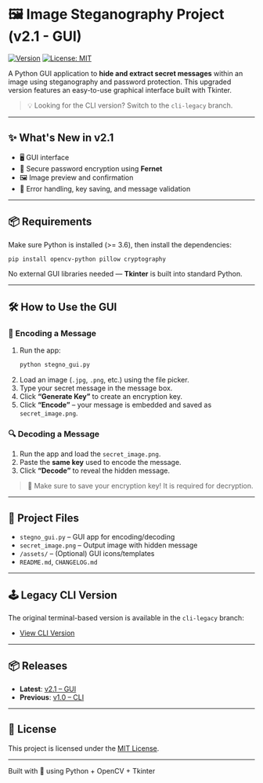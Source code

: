 
# 🖼️ Image Steganography Project (v2.1 - GUI)

[![Version](https://img.shields.io/badge/version-v2.1-blue.svg)](https://github.com/quadvecta/Stegno-Project/releases)
[![License: MIT](https://img.shields.io/badge/license-MIT-green.svg)](https://opensource.org/licenses/MIT)

A Python GUI application to **hide and extract secret messages** within an image using steganography and password protection. This upgraded version features an easy-to-use graphical interface built with Tkinter.

> 💡 Looking for the CLI version? Switch to the `cli-legacy` branch.

---

## ✨ What's New in v2.1
- 🖥️ GUI interface
- 🔐 Secure password encryption using **Fernet**
- 🖼️ Image preview and confirmation
- 🧠 Error handling, key saving, and message validation

---

## 📦 Requirements

Make sure Python is installed (>= 3.6), then install the dependencies:

```bash
pip install opencv-python pillow cryptography
```

No external GUI libraries needed — **Tkinter** is built into standard Python.

---

## 🛠️ How to Use the GUI

### 🧬 Encoding a Message
1. Run the app:
   ```bash
   python stegno_gui.py
   ```
2. Load an image (`.jpg`, `.png`, etc.) using the file picker.
3. Type your secret message in the message box.
4. Click **“Generate Key”** to create an encryption key.
5. Click **“Encode”** – your message is embedded and saved as `secret_image.png`.

### 🔍 Decoding a Message
1. Run the app and load the `secret_image.png`.
2. Paste the **same key** used to encode the message.
3. Click **“Decode”** to reveal the hidden message.

> 🧠 Make sure to save your encryption key! It is required for decryption.

---

## 📁 Project Files

- `stegno_gui.py` – GUI app for encoding/decoding
- `secret_image.png` – Output image with hidden message
- `/assets/` – (Optional) GUI icons/templates
- `README.md`, `CHANGELOG.md`

---

## 🕹️ Legacy CLI Version
The original terminal-based version is available in the `cli-legacy` branch:
- [View CLI Version](https://github.com/quadvecta/Stegno-Project/tree/cli-legacy)

---

## 📦 Releases
- **Latest**: [v2.1 – GUI](https://github.com/quadvecta/Stegno-Project/tree/main)
- **Previous**: [v1.0 – CLI](https://github.com/quadvecta/Stegno-Project/tree/cli-legacy)

---

## 🧾 License
This project is licensed under the [MIT License](https://opensource.org/licenses/MIT).

---

Built with 💙 using Python + OpenCV + Tkinter
```
